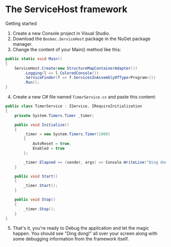 The ServiceHost framework
=========================

Getting started

1. Create a new Console project in Visual Studio.
2. Download the `Bosbec.ServiceHost` package in the NuGet package manager.
3. Change the content of your Main() method like this:
```csharp
public static void Main()
{
	ServiceHost.Create(new StructureMapContainerAdapter())
		.Logging(l => l.ColoredConsole())
		.ServiceFinder(f => f.ServicesInAssemblyOfType<Program>())
		.Run();
}
```
4. Create a new C# file named `TimerService.cs` and paste this content:
```csharp
public class TimerService : IService, IRequireInitialization
{
	private System.Timers.Timer _timer;

	public void Initialize()
	{
		_timer = new System.Timers.Timer(1000)
		{
			AutoReset = true,
			Enabled = true
		};

		_timer.Elapsed += (sender, args) => Console.WriteLine("Ding dong!");
	}

	public void Start()
	{
		_timer.Start();
	}

	public void Stop()
	{
		_timer.Stop();
	}
}
```
5. That's it, you're ready to Debug the application and let the magic happen.
   You should see "Ding dong!" all over your screen along with some debugging
	 information from the framework itself.
